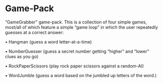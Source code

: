 # Game-Pack

“GameGrabber” game-pack. This is a collection
of four simple games, most/all of which feature a simple “game loop” in which the user repeatedly guesses at a correct answer:

• Hangman (guess a word letter-at-a-time)

• NumberGuesser (guess a secret number getting “higher” and “lower” clues as you go)

• RockPaperScissors (play rock paper scissors against a random-AI)

• WordJumble (guess a word based on the jumbled up letters of the word.)
